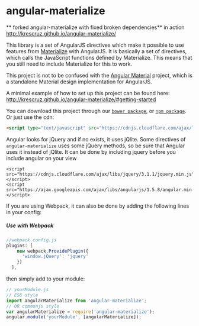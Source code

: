 angular-materialize
===================

** forked angular-materialize with fixed broken dependencies** in action http://krescruz.github.io/angular-materialize/

This library is a set of AngularJS directives which make it possible to use features from [Materialize](http://materializecss.com/) with AngularJS.
It is basically a set of directives, which calls the JavaScript functions defined by Materialize. This means that you still need to include Materialize for this to work. 

This project is not to be confused with the [Angular Material](https://material.angularjs.org/) project, which is a standalone Material design implementation for AngularJS.

A minimal example of how to set up this project can be found here: http://krescruz.github.io/angular-materialize/#getting-started

You can download this project through our [`bower package`](http://bower.io/search/?q=angular-materialize), or [`npm package`](https://www.npmjs.com/package/angular-materialize).
Or just use the cdn:

```html
<script type="text/javascript" src="https://cdnjs.cloudflare.com/ajax/libs/angular-materialize/0.2.2/angular-materialize.min.js"></script>
```


Angular looks for jQuery and if no exists, it uses jQlite. Some directives of `angular-materialize` uses some jQuery methods, so be sure that Angular uses it instead of jQlite. It can be done by including jquery before you include angular on your view
```
<script src="https://cdnjs.cloudflare.com/ajax/libs/jquery/3.1.1/jquery.min.js"></script>
<script src="https://ajax.googleapis.com/ajax/libs/angularjs/1.5.8/angular.min.js"></script>
```
If you are using Webpack, it can also be done by adding the following lines in your config:
##### Use with Webpack
```javascript
//webpack.config.js
plugins: [
    new webpack.ProvidePlugin({
      'window.jQuery': 'jquery'
    })
  ],
```
then simply add to your module:
```javascript
// yourModule.js
// ES6 style
import angularMaterialize from 'angular-materialize';
// OR commonjs style
var angularMaterialize = require('angular-materialize');
angular.module('yourModule', [angularMaterialize]);
```
